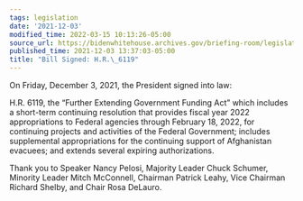 ```yaml
---
tags: legislation
date: '2021-12-03'
modified_time: 2022-03-15 10:13:26-05:00
source_url: https://bidenwhitehouse.archives.gov/briefing-room/legislation/2021/12/03/bill-signed-h-r-6119/
published_time: 2021-12-03 13:37:03-05:00
title: "Bill Signed: H.R.\_6119"
---
```

 
On Friday, December 3, 2021, the President signed into law:

H.R. 6119, the “Further Extending Government Funding Act” which includes
a short-term continuing resolution that provides fiscal year 2022
appropriations to Federal agencies through February 18, 2022, for
continuing projects and activities of the Federal Government; includes
supplemental appropriations for the continuing support of Afghanistan
evacuees; and extends several expiring authorizations.

Thank you to Speaker Nancy Pelosi, Majority Leader Chuck Schumer,
Minority Leader Mitch McConnell, Chairman Patrick Leahy, Vice Chairman
Richard Shelby, and Chair Rosa DeLauro.
